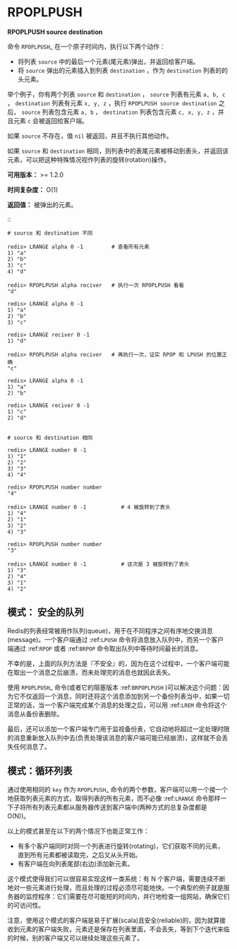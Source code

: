 # RPOPLPUSH


**RPOPLPUSH source destination**

命令 `RPOPLPUSH`_ 在一个原子时间内，执行以下两个动作：

- 将列表 ``source`` 中的最后一个元素(尾元素)弹出，并返回给客户端。
- 将 ``source`` 弹出的元素插入到列表 ``destination`` ，作为 ``destination`` 列表的的头元素。

举个例子，你有两个列表 ``source`` 和 ``destination`` ， ``source`` 列表有元素 ``a, b, c`` ， ``destination`` 列表有元素 ``x, y, z`` ，执行 ``RPOPLPUSH source destination`` 之后， ``source`` 列表包含元素 ``a, b`` ， ``destination`` 列表包含元素 ``c, x, y, z``  ，并且元素 ``c`` 会被返回给客户端。

如果 ``source`` 不存在，值 ``nil`` 被返回，并且不执行其他动作。

如果 ``source`` 和 ``destination`` 相同，则列表中的表尾元素被移动到表头，并返回该元素，可以把这种特殊情况视作列表的旋转(rotation)操作。

**可用版本：**
    >= 1.2.0

**时间复杂度：**
    O(1)

**返回值：**
    被弹出的元素。

::


    # source 和 destination 不同

    redis> LRANGE alpha 0 -1         # 查看所有元素
    1) "a"
    2) "b"
    3) "c"
    4) "d"

    redis> RPOPLPUSH alpha reciver   # 执行一次 RPOPLPUSH 看看
    "d"

    redis> LRANGE alpha 0 -1 
    1) "a"
    2) "b"
    3) "c"

    redis> LRANGE reciver 0 -1
    1) "d"

    redis> RPOPLPUSH alpha reciver   # 再执行一次，证实 RPOP 和 LPUSH 的位置正确
    "c"

    redis> LRANGE alpha 0 -1
    1) "a"
    2) "b"

    redis> LRANGE reciver 0 -1
    1) "c"
    2) "d"

    
    # source 和 destination 相同

    redis> LRANGE number 0 -1
    1) "1"
    2) "2"
    3) "3"
    4) "4"

    redis> RPOPLPUSH number number
    "4"

    redis> LRANGE number 0 -1           # 4 被旋转到了表头
    1) "4"
    2) "1"
    3) "2"
    4) "3"

    redis> RPOPLPUSH number number
    "3"

    redis> LRANGE number 0 -1           # 这次是 3 被旋转到了表头
    1) "3"
    2) "4"
    3) "1"
    4) "2"

模式： 安全的队列
----------------------------

Redis的列表经常被用作队列(queue)，用于在不同程序之间有序地交换消息(message)。一个客户端通过 :ref:`LPUSH` 命令将消息放入队列中，而另一个客户端通过 :ref:`RPOP` 或者 :ref:`BRPOP` 命令取出队列中等待时间最长的消息。

不幸的是，上面的队列方法是『不安全』的，因为在这个过程中，一个客户端可能在取出一个消息之后崩溃，而未处理完的消息也就因此丢失。

使用 `RPOPLPUSH`_ 命令(或者它的阻塞版本 :ref:`BRPOPLPUSH` )可以解决这个问题：因为它不仅返回一个消息，同时还将这个消息添加到另一个备份列表当中，如果一切正常的话，当一个客户端完成某个消息的处理之后，可以用 :ref:`LREM` 命令将这个消息从备份表删除。

最后，还可以添加一个客户端专门用于监视备份表，它自动地将超过一定处理时限的消息重新放入队列中去(负责处理该消息的客户端可能已经崩溃)，这样就不会丢失任何消息了。

模式：循环列表
--------------------

通过使用相同的 ``key`` 作为 `RPOPLPUSH`_ 命令的两个参数，客户端可以用一个接一个地获取列表元素的方式，取得列表的所有元素，而不必像 :ref:`LRANGE` 命令那样一下子将所有列表元素都从服务器传送到客户端中(两种方式的总复杂度都是 O(N))。

以上的模式甚至在以下的两个情况下也能正常工作：

- 有多个客户端同时对同一个列表进行旋转(rotating)，它们获取不同的元素，直到所有元素都被读取完，之后又从头开始。
- 有客户端在向列表尾部(右边)添加新元素。 

这个模式使得我们可以很容易实现这样一类系统：有 N 个客户端，需要连续不断地对一些元素进行处理，而且处理的过程必须尽可能地快。一个典型的例子就是服务器的监控程序：它们需要在尽可能短的时间内，并行地检查一组网站，确保它们的可访问性。

注意，使用这个模式的客户端是易于扩展(scala)且安全(reliable)的，因为就算接收到元素的客户端失败，元素还是保存在列表里面，不会丢失，等到下个迭代来临的时候，别的客户端又可以继续处理这些元素了。
